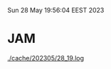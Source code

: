 Sun 28 May 19:56:04 EEST 2023
# JAM
<a href='./cache/202305/28_19.log'>./cache/202305/28_19.log</a>
